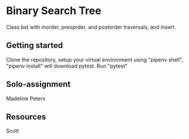# Binary Search Tree
Class bst with inorder, preoprder, and postorder traversals, and insert.

## Getting started
Clone the repository, setup your virtual environment using "pipenv shell", "pipenv install" will download pytest. Run "pytest"

## Solo-assignment
Madeline Peters

## Resources
Scott

